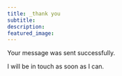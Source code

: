 ```yaml
---
title: _thank you
subtitle:
description:
featured_image:
---
```


Your message was sent successfully.

I will be in touch as soon as I can.
